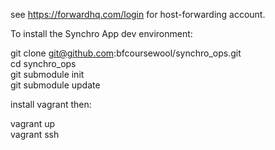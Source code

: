see https://forwardhq.com/login for host-forwarding account. 

To install the Synchro App dev environment: <br>

git clone git@github.com:bfcoursewool/synchro_ops.git <br />
cd synchro_ops <br />
git submodule init <br />
git submodule update <br />

install vagrant then: <br />

vagrant up <br />
vagrant ssh <br />
